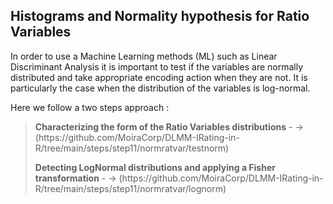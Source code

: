 ## Histograms and Normality hypothesis for Ratio Variables

In order to use a Machine Learning methods (ML) such as Linear Discriminant Analysis it is important to test if the variables are normally distributed and take appropriate encoding action when they are not. It is particularly the case when the distribution of the variables is log-normal.

Here we follow a two steps approach :

> <p><strong>Characterizing the form of the Ratio Variables distributions</strong> - -> (https://github.com/MoiraCorp/DLMM-IRating-in-R/tree/main/steps/step11/normratvar/testnorm)</p>
> <p><strong>Detecting LogNormal distributions and applying a Fisher transformation</strong> - -> (https://github.com/MoiraCorp/DLMM-IRating-in-R/tree/main/steps/step11/normratvar/lognorm)</p>
